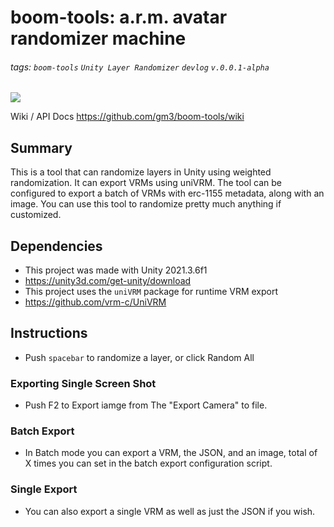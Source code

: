 # boom-tools: a.r.m. avatar randomizer machine
###### tags: `boom-tools` `Unity Layer Randomizer` `devlog` ```v.0.0.1-alpha```

![](https://hackmd.io/_uploads/Hy1garWpj.png)

Wiki / API Docs https://github.com/gm3/boom-tools/wiki

## Summary
This is a tool that can randomize layers in Unity using weighted randomization. It can export VRMs using uniVRM. The tool can be configured to export a batch of VRMs with erc-1155 metadata, along with an image. You can use this tool to randomize pretty much anything if customized. 

## Dependencies

- This project was made with Unity 2021.3.6f1 
- https://unity3d.com/get-unity/download
- This project uses the `uniVRM` package for runtime VRM export
- https://github.com/vrm-c/UniVRM

## Instructions
- Push ```spacebar``` to randomize a layer, or click Random All
### Exporting Single Screen Shot
- Push F2 to Export iamge from The "Export Camera" to file.
### Batch Export
- In Batch mode you can export a VRM, the JSON, and an image, total of X times you can set in the batch export configuration script.
### Single Export
- You can also export a single VRM as well as just the JSON if you wish.



